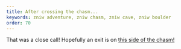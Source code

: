 ```yaml
---
title: After crossing the chasm...
keywords: zniw adventure, zniw chasm, zniw cave, zniw boulder
order: 70
---
```


That was a close call! Hopefully an exit is on [this side of the chasm!](acrossthechasm.md)